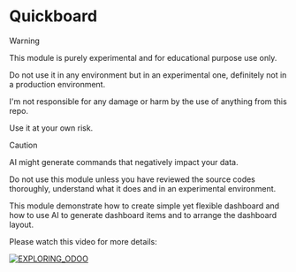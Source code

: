 # Quickboard
> [!WARNING]
> This module is purely experimental and for educational purpose use only.
>
> Do not use it in any environment but in an experimental one, definitely not in a production environment.
>
> I'm not responsible for any damage or harm by the use of anything from this repo.
>
> Use it at your own risk.

> [!CAUTION]
> AI might generate commands that negatively impact your data.
>
> Do not use this module unless you have reviewed the source codes thoroughly, understand what it does and in an experimental environment.

This module demonstrate how to create simple yet flexible dashboard and how to use AI to generate dashboard items and to arrange the dashboard layout.

Please watch this video for more details:

[![EXPLORING_ODOO](https://img.youtube.com/vi/LfxlUN9pikI/0.jpg)](https://youtu.be/LfxlUN9pikI)